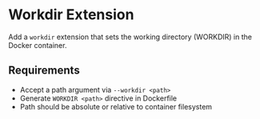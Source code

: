 # Workdir Extension

Add a `workdir` extension that sets the working directory (WORKDIR) in the Docker container.

## Requirements
- Accept a path argument via `--workdir <path>`
- Generate `WORKDIR <path>` directive in Dockerfile
- Path should be absolute or relative to container filesystem
